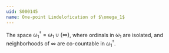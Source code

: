 ```yaml
---
uid: S000145
name: One-point Lindelofication of $\omega_1$
---
```

The space $\omega_1^\dagger=\omega_1\cup\{\infty\}$, where ordinals in $\omega_1$ are isolated, and neighborhoods of $\infty$ are co-countable in $\omega_1^\dagger$.

